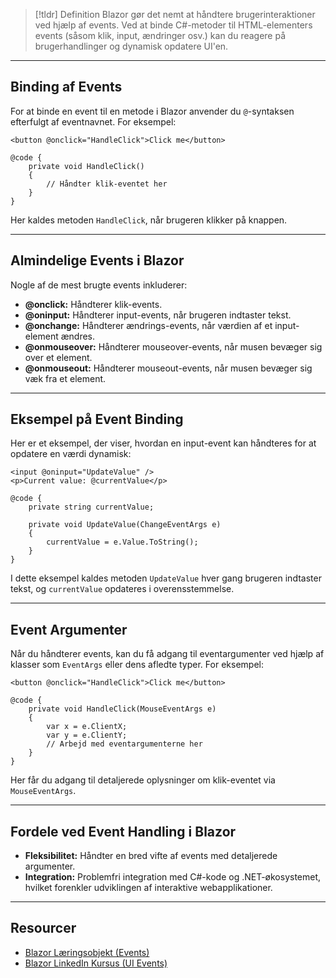 > [!tldr] Definition
> Blazor gør det nemt at håndtere brugerinteraktioner ved hjælp af events. 
> Ved at binde C#-metoder til HTML-elementers events (såsom klik, input, ændringer osv.) kan du reagere på brugerhandlinger og dynamisk opdatere UI'en.

---

## Binding af Events
For at binde en event til en metode i Blazor anvender du `@`-syntaksen efterfulgt af eventnavnet. For eksempel:

```razor
<button @onclick="HandleClick">Click me</button>

@code {
    private void HandleClick()
    {
        // Håndter klik-eventet her
    }
}
```
Her kaldes metoden `HandleClick`, når brugeren klikker på knappen.

---

## Almindelige Events i Blazor
Nogle af de mest brugte events inkluderer:

- **@onclick:** Håndterer klik-events.
- **@oninput:** Håndterer input-events, når brugeren indtaster tekst.
- **@onchange:** Håndterer ændrings-events, når værdien af et input-element ændres.
- **@onmouseover:** Håndterer mouseover-events, når musen bevæger sig over et element.
- **@onmouseout:** Håndterer mouseout-events, når musen bevæger sig væk fra et element.

---

## Eksempel på Event Binding
Her er et eksempel, der viser, hvordan en input-event kan håndteres for at opdatere en værdi dynamisk:

```razor
<input @oninput="UpdateValue" />
<p>Current value: @currentValue</p>

@code {
    private string currentValue;

    private void UpdateValue(ChangeEventArgs e)
    {
        currentValue = e.Value.ToString();
    }
}
```
I dette eksempel kaldes metoden `UpdateValue` hver gang brugeren indtaster tekst, og `currentValue` opdateres i overensstemmelse.

---

## Event Argumenter
Når du håndterer events, kan du få adgang til eventargumenter ved hjælp af klasser som `EventArgs` eller dens afledte typer. For eksempel:
```razor
<button @onclick="HandleClick">Click me</button>

@code {
    private void HandleClick(MouseEventArgs e)
    {
        var x = e.ClientX;
        var y = e.ClientY;
        // Arbejd med eventargumenterne her
    }
}
```
Her får du adgang til detaljerede oplysninger om klik-eventet via `MouseEventArgs`.

---

## Fordele ved Event Handling i Blazor
- **Fleksibilitet:** Håndter en bred vifte af events med detaljerede argumenter.
- **Integration:** Problemfri integration med C#-kode og .NET-økosystemet, hvilket forenkler udviklingen af interaktive webapplikationer.

---

## Resourcer
- [Blazor Læringsobjekt (Events)](https://scorm.itslearning.com/data/3289/C20150/ims_import_36/scormcontent/index.html#/lessons/yz8efhpiNOzR1KhCKLMDHHNXNLjh0UMi)
- [Blazor LinkedIn Kursus (UI Events)](https://www.linkedin.com/learning/front-end-web-development-with-dot-net/handling-ui-events-in-blazor-web-apps?resume=false&u=57075649)
